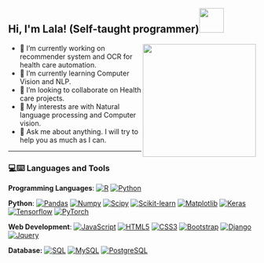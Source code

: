 
<h2> Hi, I'm Lala! (Self-taught programmer)<img src="https://media.giphy.com/media/mGcNjsfWAjY5AEZNw6/giphy.gif" width="50"></h2> 
<img align='right' src="https://media.giphy.com/media/ieyl9zmCjO4b4t6qoY/giphy.gif" width="230">

- 🔭 I’m currently working on recommender system and OCR for health care automation.   
- 🌱 I’m currently learning  Computer Vision and NLP.
- 👯 I’m looking to collaborate on Health care projects.
- 🤔 My interests are with Natural language processing and Computer vision.
- 💬 Ask me about anything. I will try to help you as much as I can.

---
### 💻:keyboard: Languages and Tools 

**Programming Languages**:
[![R](https://img.shields.io/badge/-R-blue?style=flat&logo=R&logoColor=white)](https://github.com/shejz)
[![Python](https://img.shields.io/badge/-Python-black?style=flat&logo=python)](https://github.com/shejz)

 **Python**:
[![Pandas](https://img.shields.io/badge/-Pandas-150458?style=flat&logo=Pandas)](https://github.com/shejz)
[![Numpy](https://img.shields.io/badge/-Numpy-lightgray?style=flat&logo=Numpy&logoColor=white)](https://github.com/shejz)
[![Scipy](https://img.shields.io/badge/-Scipy-blue?style=flat&logo=Scipy&logoColor=white)](https://github.com/shejz)
[![Scikit-learn](https://img.shields.io/badge/-ScikitLearn-blue?style=flat&logo=Scikit-learn&logoColor=white)](https://github.com/shejz)
[![Matplotlib](https://img.shields.io/badge/-Matplotlib-black?style=flat&logo=Matplotlib&logoColor=white&link=https://github.com/Quananhle/Python-AWS-TradingAI)](https://github.com/shejz)
[![Keras](https://img.shields.io/badge/-Keras-D00000?style=flat&logo=Keras)](https://github.com/shejz)
[![Tensorflow](https://img.shields.io/badge/-Tensorflow-gray?style=flat&logo=tensorflow)](https://github.com/shejz) 
[![PyTorch](https://img.shields.io/badge/-PyTorch-EE4C2C?style=flat&logo=PyTorch&logoColor=white)](https://github.com/shejz)

**Web Development**: 
  [![JavaScript](https://img.shields.io/badge/-JavaScript-black?style=flat&logo=javascript)](https://github.com/shejz)
  [![HTML5](https://img.shields.io/badge/-HTML5-E34F26?style=flat&logo=html5&logoColor=white)](https://github.com/shejz) 
  [![CSS3](https://img.shields.io/badge/-CSS3-1572B6?style=flat&logo=css3)](https://github.com/shejz) 
  [![Bootstrap](https://img.shields.io/badge/-Bootstrap-purple?style=flat&logo=bootstrap)](https://github.com/shejz)
  [![Django](https://img.shields.io/badge/django%20-%23092E20.svg?&style=plastic&logo=appveyor)](https://github.com/shejz)
  [![Jquery](https://img.shields.io/badge/jquery%20-%230769AD.svg?&style=for-the-badge&logo=jquery&logoColor=white)](https://github.com/shejz)
  
  
**Database:**
  [![SQL](https://img.shields.io/badge/-SQL-orange?style=flat&logo=sql)](https://github.com/shejz)
  [![MySQL](https://img.shields.io/badge/-MySQL-lightgray?style=flat&logo=mysql)](https://github.com/shejz)
  [![PostgreSQL](https://img.shields.io/badge/-PostgreSQL-blue?style=flat&logo=postgresql)](https://github.com/shejz)



